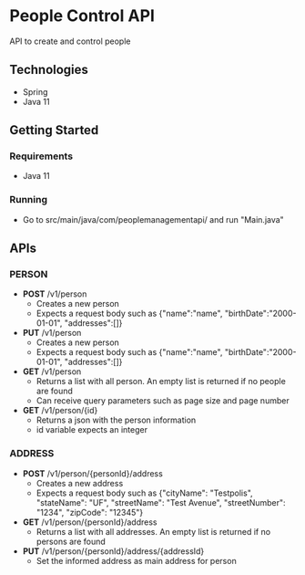 # People Control API

API to create and control people

## Technologies

- Spring
- Java 11

## Getting Started

### Requirements

- Java 11

### Running

- Go to src/main/java/com/peoplemanagementapi/ and run "Main.java"

## APIs
### PERSON
- **POST** /v1/person
    - Creates a new person
    - Expects a request body such as {"name":"name", "birthDate":"2000-01-01", "addresses":[]}
- **PUT** /v1/person
    - Creates a new person
    - Expects a request body such as {"name":"name", "birthDate":"2000-01-01", "addresses":[]}
- **GET** /v1/person
    - Returns a list with all person. An empty list is returned if no people are found
    - Can receive query parameters such as page size and page number
- **GET** /v1/person/{id}
    - Returns a json with the person information
    - id variable expects an integer
### ADDRESS
- **POST** /v1/person/{personId}/address
    - Creates a new address
    - Expects a request body such as {"cityName": "Testpolis", "stateName": "UF", "streetName": "Test Avenue", "streetNumber": "1234", "zipCode": "12345"}
- **GET** /v1/person/{personId}/address
    - Returns a list with all addresses. An empty list is returned if no persons are found
- **PUT** /v1/person/{personId}/address/{addressId}
    - Set the informed address as main address for person